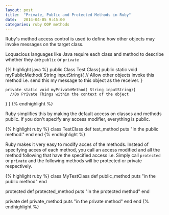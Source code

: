 ```yaml
---
layout: post
title:  "Private, Public and Protected Methods in Ruby"
date:   2014-04-05 9:45:00
categories: ruby OOP methods 
---
```



Ruby's method access control is used to define how other objects may invoke messages on the target class.

Loquacious languages like Java require each class and method to describe whether they are `public` or `private` 

{% highlight java %}
public Class Test Class{
  public static  void myPublicMethod( String inputString){
	  // Allow other objects invoke this method i.e. send this my message to this object as the receiver.
  }

	private static void myPrivateMethod( String inputString){
	  //Do Private Things within the context of the object
  }
}
{% endhighlight %}

Ruby simplifies this by making the default access on classes and methods public. If you don't specify any access modifier, everything is public.

{% highlight ruby %}
class TestClass
  def test_method
    puts "In the public method."
  end
end
{% endhighlight %}

Ruby makes it very easy to modify acces of the methods. Instead of specifying acces of each method, you call an access modified and all the method following that have the specified access i.e. Simply call `protected` or `private` and the following methods will be protected or private respectively.

{% highlight ruby %}
class MyTestClass
  def public_method
    puts "in the public method"
  end

  protected
  def protected_method
    puts "in the protected method"
  end

  private
  def private_method
    puts "in the private method"
  end
end
{% endhighlight %}


